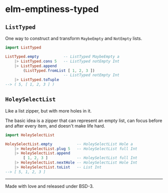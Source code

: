 # elm-emptiness-typed

## `ListTyped`

One way to construct and transform `MaybeEmpty` and `NotEmpty` lists.

```elm
import ListTyped

ListTyped.empty           -- ListTyped MaybeEmpty a
    |> ListTyped.cons 5   -- ListTyped notEmpty Int
    |> ListTyped.append
        (ListTyped.fromList [ 1, 2, 3 ])
                          -- ListTyped notEmpty Int
    |> ListTyped.toTuple
--> ( 5, [ 1, 2, 3 ] )
```

## `HoleySelectList`

Like a list zipper, but with more holes in it.

The basic idea is a zipper that can represent an empty list, can focus before 
and after every item, and doesn't make life hard.

```elm
import HoleySelectList

HoleySelectList.empty           -- HoleySelectList Hole a
    |> HoleySelectList.plug 5   -- HoleySelectList full Int
    |> HoleySelectList.append
        [ 1, 2, 3 ]             -- HoleySelectList full Int
    |> HoleySelectList.nextHole -- HoleySelectList Hole Int
    |> HoleySelectList.toList   -- List Int
--> [ 5, 1, 2, 3 ]
```

---

Made with love and released under BSD-3.
